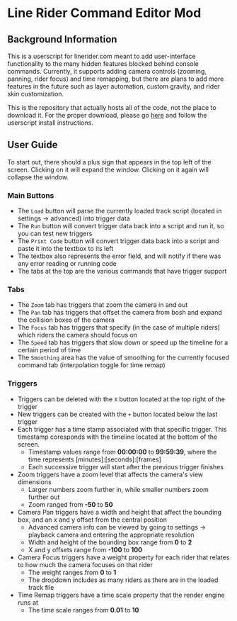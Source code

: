 # Line Rider Command Editor Mod

## Background Information

This is a userscript for linerider.com meant to add user-interface functionality to the many hidden features blocked behind console commands. Currently, it supports adding camera controls (zooming, panning, rider focus) and time remapping, but there are plans to add more features in the future such as layer automation, custom gravity, and rider skin customization.

This is the repository that actually hosts all of the code, not the place to download it. For the proper download, please go [here](https://github.com/Malizma333/linerider-userscript-mods) and follow the userscript install instructions.

## User Guide

To start out, there should a plus sign that appears in the top left of the screen.
Clicking on it will expand the window. Clicking on it again will collapse the window.

### Main Buttons
- The `Load` button will parse the currently loaded track script (located in settings -> advanced) into trigger data
- The `Run` button will convert trigger data back into a script and run it, so you can test new triggers
- The `Print Code` button will convert trigger data back into a script and paste it into the textbox to its left
- The textbox also represents the error field, and will notify if there was any error reading or running code
- The tabs at the top are the various commands that have trigger support

### Tabs
- The `Zoom` tab has triggers that zoom the camera in and out
- The `Pan` tab has triggers that offset the camera from bosh and expand the collision boxes of the camera
- The `Focus` tab has triggers that specify (in the case of multiple riders) which riders the camera should focus on
- The `Speed` tab has triggers that slow down or speed up the timeline for a certain period of time
- The `Smoothing` area has the value of smoothing for the currently focused command tab (interpolation toggle for time remap)

### Triggers
- Triggers can be deleted with the `X` button located at the top right of the trigger
- New triggers can be created with the `+` button located below the last trigger
- Each trigger has a time stamp associated with that specific trigger. This timestamp coresponds with the timeline located at the bottom of the screen.
  - Timestamp values range from **00:00:00** to **99:59:39**, where the time represents [minutes]:[seconds]:[frames]
  - Each successive trigger will start after the previous trigger finishes
- Zoom triggers have a zoom level that affects the camera's view dimensions
  - Larger numbers zoom further in, while smaller numbers zoom further out
  - Zoom ranged from **-50** to **50**
- Camera Pan triggers have a width and height that affect the bounding box, and an x and y offset from the central position
  - Advanced camera info can be viewed by going to settings -> playback camera and entering the appropriate resolution
  - Width and height of the bounding box range from **0** to **2**
  - X and y offsets range from **-100** to **100**
- Camera Focus triggers have a weight property for each rider that relates to how much the camera focuses on that rider
  - The weight ranges from **0** to **1**
  - The dropdown includes as many riders as there are in the loaded track file
- Time Remap triggers have a time scale property that the render engine runs at
  - The time scale ranges from **0.01** to **10**
